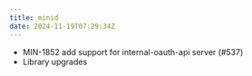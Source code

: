 ```yaml
---
title: minid
date: 2024-11-19T07:29:34Z
---
```

- MIN-1852 add support for internal-oauth-api server (#537)
- Library upgrades

